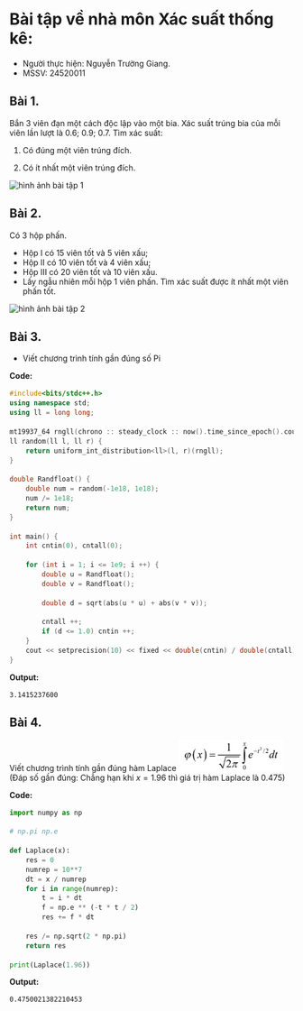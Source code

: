 # Bài tập về nhà môn Xác suất thống kê:

- Người thực hiện: Nguyễn Trường Giang.
- MSSV: 24520011

## Bài 1. 
Bắn 3 viên đạn một cách độc lập vào một bia. Xác suất trúng bia của mỗi viên lần lượt là 0.6; 0.9; 0.7. Tìm xác suất: 

1. Có đúng một viên trúng đích.

2. Có ít nhất một viên trúng đích.

![hình ảnh bài tập 1](b1.png)


## Bài 2. 
Có 3 hộp phấn. 

- Hộp I có 15 viên tốt và 5 viên xấu; 
- Hộp II có 10 viên tốt và 4 viên xấu; 
- Hộp III có 20 viên tốt và 10 viên xấu. 
- Lấy ngẫu nhiên mỗi hộp 1 viên phấn. Tìm xác suất được ít nhất một viên phấn tốt.

![hình ảnh bài tập 2](b2.png)


## Bài 3. 
- Viết chương trình tính gần đúng số Pi

**Code:**
```cpp
#include<bits/stdc++.h>
using namespace std;
using ll = long long;

mt19937_64 rngll(chrono :: steady_clock :: now().time_since_epoch().count());
ll random(ll l, ll r) {
    return uniform_int_distribution<ll>(l, r)(rngll);
}

double Randfloat() {
    double num = random(-1e18, 1e18);
    num /= 1e18;
    return num;
}

int main() {
    int cntin(0), cntall(0);

    for (int i = 1; i <= 1e9; i ++) {
        double u = Randfloat();
        double v = Randfloat();

        double d = sqrt(abs(u * u) + abs(v * v));

        cntall ++;
        if (d <= 1.0) cntin ++;
    }
    cout << setprecision(10) << fixed << double(cntin) / double(cntall) * 4.0 << '\n';
}
```

**Output:**
```
3.1415237600
```

## Bài 4. 
Viết chương trình tính gần đúng hàm Laplace ![hàm Laplace](laplace.png) (Đáp số gần đúng: Chẳng hạn khi $x= 1.96$ thì giá trị hàm Laplace là $0.475$)

**Code:**

```python
import numpy as np

# np.pi np.e

def Laplace(x):
    res = 0
    numrep = 10**7
    dt = x / numrep
    for i in range(numrep):
        t = i * dt
        f = np.e ** (-t * t / 2)
        res += f * dt
        
    res /= np.sqrt(2 * np.pi)
    return res
        
print(Laplace(1.96))
```

**Output:**

```
0.4750021382210453
```